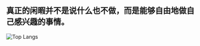 ## 真正的闲暇并不是说什么也不做，而是能够自由地做自己感兴趣的事情。

![Top Langs](https://github-readme-stats.vercel.app/api/top-langs/?username=chend1&layout=compact&theme=tokyonight)
